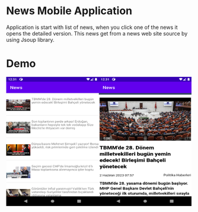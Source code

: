 # News Mobile Application
Application is start with list of news, when you click one of the news it opens the detailed version. This news get from a news web site source by using Jsoup library.

# Demo
<img src="1.png" width="250px" height="350px"><img src="2.png" width="250px" height="350px">
